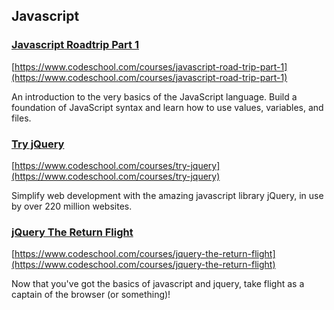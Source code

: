 ## Javascript

### [Javascript Roadtrip Part 1](https://www.codeschool.com/courses/javascript-road-trip-part-1)

[https://www.codeschool.com/courses/javascript-road-trip-part-1](https://www.codeschool.com/courses/javascript-road-trip-part-1)

An introduction to the very basics of the JavaScript language. Build a foundation 
of JavaScript syntax and learn how to use values, variables, and files.

### [Try jQuery](https://www.codeschool.com/courses/try-jquery)

[https://www.codeschool.com/courses/try-jquery](https://www.codeschool.com/courses/try-jquery)

Simplify web development with the amazing javascript library jQuery, in use by
over 220 million websites.

### [jQuery The Return Flight](https://www.codeschool.com/courses/jquery-the-return-flight)

[https://www.codeschool.com/courses/jquery-the-return-flight](https://www.codeschool.com/courses/jquery-the-return-flight)

Now that you've got the basics of javascript and jquery, take flight as a
captain of the browser (or something)!
